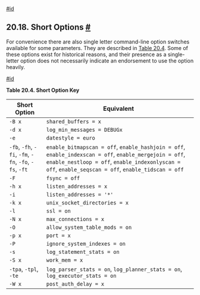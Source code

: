 [#id](#RUNTIME-CONFIG-SHORT)

## 20.18. Short Options [#](#RUNTIME-CONFIG-SHORT)

For convenience there are also single letter command-line option switches available for some parameters. They are described in [Table 20.4](runtime-config-short#RUNTIME-CONFIG-SHORT-TABLE). Some of these options exist for historical reasons, and their presence as a single-letter option does not necessarily indicate an endorsement to use the option heavily.

[#id](#RUNTIME-CONFIG-SHORT-TABLE)

**Table 20.4. Short Option Key**

| Short Option                                           | Equivalent                                                                                                                                                                                                    |
| ------------------------------------------------------ | ------------------------------------------------------------------------------------------------------------------------------------------------------------------------------------------------------------- |
| `-B x`                                                 | `shared_buffers = x`                                                                                                                                                                                          |
| `-d x`                                                 | `log_min_messages = DEBUGx`                                                                                                                                                                                   |
| `-e`                                                   | `datestyle = euro`                                                                                                                                                                                            |
| `-fb`, `-fh`, `-fi`, `-fm`, `-fn`, `-fo`, `-fs`, `-ft` | `enable_bitmapscan = off`, `enable_hashjoin = off`, `enable_indexscan = off`, `enable_mergejoin = off`, `enable_nestloop = off`, `enable_indexonlyscan = off`, `enable_seqscan = off`, `enable_tidscan = off` |
| `-F`                                                   | `fsync = off`                                                                                                                                                                                                 |
| `-h x`                                                 | `listen_addresses = x`                                                                                                                                                                                        |
| `-i`                                                   | `listen_addresses = '*'`                                                                                                                                                                                      |
| `-k x`                                                 | `unix_socket_directories = x`                                                                                                                                                                                 |
| `-l`                                                   | `ssl = on`                                                                                                                                                                                                    |
| `-N x`                                                 | `max_connections = x`                                                                                                                                                                                         |
| `-O`                                                   | `allow_system_table_mods = on`                                                                                                                                                                                |
| `-p x`                                                 | `port = x`                                                                                                                                                                                                    |
| `-P`                                                   | `ignore_system_indexes = on`                                                                                                                                                                                  |
| `-s`                                                   | `log_statement_stats = on`                                                                                                                                                                                    |
| `-S x`                                                 | `work_mem = x`                                                                                                                                                                                                |
| `-tpa`, `-tpl`, `-te`                                  | `log_parser_stats = on`, `log_planner_stats = on`, `log_executor_stats = on`                                                                                                                                  |
| `-W x`                                                 | `post_auth_delay = x`                                                                                                                                                                                         |